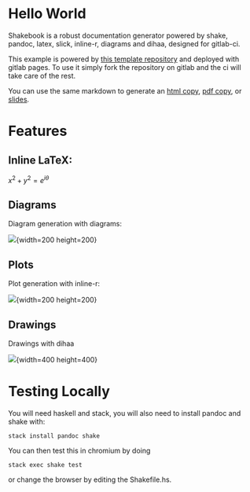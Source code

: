# Hello World

Shakebook is a robust documentation generator powered by shake, pandoc, latex, slick, inline-r, diagrams and dihaa, designed for
gitlab-ci.

This example is powered by [this template repository](https://gitlab.com/zenhaskell/shakebook) and deployed with gitlab pages. To use it simply fork the repository on gitlab and the ci will take care of the rest.

You can use the same markdown to generate an [html copy](index.html), [pdf copy](book.pdf), or [slides](slides.pdf).

# Features

## Inline LaTeX:

$x^2 + y^2 = e^{i\theta}$

## Diagrams

Diagram generation with diagrams:

![](diagrams/tournament.svg){width=200 height=200}

## Plots

Plot generation with inline-r:

![](plots/cluster.png){width=200 height=200}

## Drawings

Drawings with dihaa

![](diagrams/drawing.png){width=400 height=400}

# Testing Locally

You will need haskell and stack, you will also need to install pandoc and shake with:

    stack install pandoc shake

You can then test this in chromium by doing

    stack exec shake test

or change the browser by editing the Shakefile.hs.
